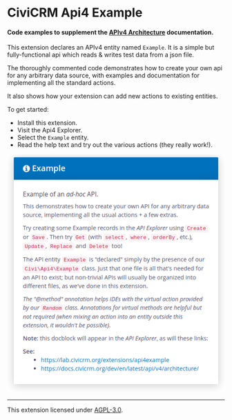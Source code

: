 # CiviCRM Api4 Example

#### Code examples to supplement the [APIv4 Architecture](https://docs.civicrm.org/dev/en/latest/api/v4/architecture/) documentation.

This extension declares an APIv4 entity named `Example`. It is a simple but fully-functional api which reads & writes test data from a json file.

The thoroughly commented code demonstrates how to create your own api for any arbitrary data source,
with examples and documentation for implementing all the standard actions.

It also shows how your extension can add new actions to existing entities.

To get started:

  - Install this extension.
  - Visit the Api4 Explorer.
  - Select the `Example` entity.
  - Read the help text and try out the various actions (they really work!).

![Screenshot](Screenshot.png)

-----

This extension licensed under [AGPL-3.0](LICENSE.txt).
